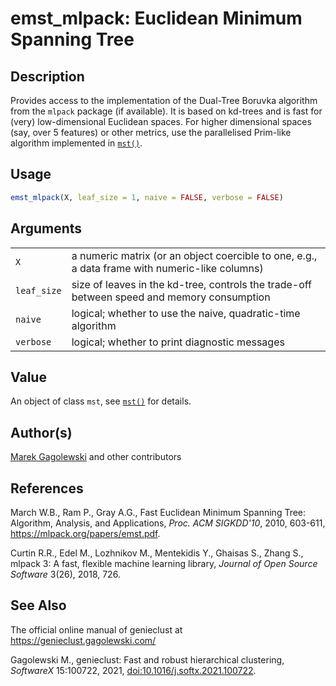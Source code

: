 # emst_mlpack: Euclidean Minimum Spanning Tree

## Description

Provides access to the implementation of the Dual-Tree Boruvka algorithm from the `mlpack` package (if available). It is based on kd-trees and is fast for (very) low-dimensional Euclidean spaces. For higher dimensional spaces (say, over 5 features) or other metrics, use the parallelised Prim-like algorithm implemented in [`mst()`](mst.md).

## Usage

``` r
emst_mlpack(X, leaf_size = 1, naive = FALSE, verbose = FALSE)
```

## Arguments

|             |                                                                                                |
|-------------|------------------------------------------------------------------------------------------------|
| `X`         | a numeric matrix (or an object coercible to one, e.g., a data frame with numeric-like columns) |
| `leaf_size` | size of leaves in the kd-tree, controls the trade-off between speed and memory consumption     |
| `naive`     | logical; whether to use the naive, quadratic-time algorithm                                    |
| `verbose`   | logical; whether to print diagnostic messages                                                  |

## Value

An object of class `mst`, see [`mst()`](mst.md) for details.

## Author(s)

[Marek Gagolewski](https://www.gagolewski.com/) and other contributors

## References

March W.B., Ram P., Gray A.G., Fast Euclidean Minimum Spanning Tree: Algorithm, Analysis, and Applications, *Proc. ACM SIGKDD\'10*, 2010, 603-611, <https://mlpack.org/papers/emst.pdf>.

Curtin R.R., Edel M., Lozhnikov M., Mentekidis Y., Ghaisas S., Zhang S., mlpack 3: A fast, flexible machine learning library, *Journal of Open Source Software* 3(26), 2018, 726.

## See Also

The official online manual of <span class="pkg">genieclust</span> at <https://genieclust.gagolewski.com/>

Gagolewski M., <span class="pkg">genieclust</span>: Fast and robust hierarchical clustering, *SoftwareX* 15:100722, 2021, [doi:10.1016/j.softx.2021.100722](https://doi.org/10.1016/j.softx.2021.100722).
